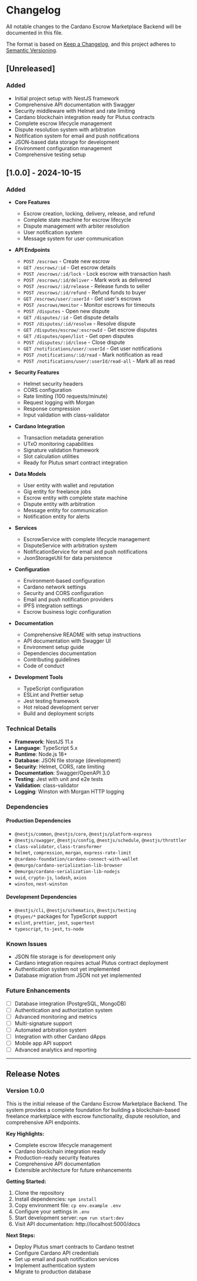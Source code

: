 # Changelog

All notable changes to the Cardano Escrow Marketplace Backend will be documented in this file.

The format is based on [Keep a Changelog](https://keepachangelog.com/en/1.0.0/),
and this project adheres to [Semantic Versioning](https://semver.org/spec/v2.0.0.html).

## [Unreleased]

### Added
- Initial project setup with NestJS framework
- Comprehensive API documentation with Swagger
- Security middleware with Helmet and rate limiting
- Cardano blockchain integration ready for Plutus contracts
- Complete escrow lifecycle management
- Dispute resolution system with arbitration
- Notification system for email and push notifications
- JSON-based data storage for development
- Environment configuration management
- Comprehensive testing setup

## [1.0.0] - 2024-10-15

### Added
- **Core Features**
  - Escrow creation, locking, delivery, release, and refund
  - Complete state machine for escrow lifecycle
  - Dispute management with arbiter resolution
  - User notification system
  - Message system for user communication

- **API Endpoints**
  - `POST /escrows` - Create new escrow
  - `GET /escrows/:id` - Get escrow details
  - `POST /escrows/:id/lock` - Lock escrow with transaction hash
  - `POST /escrows/:id/deliver` - Mark work as delivered
  - `POST /escrows/:id/release` - Release funds to seller
  - `POST /escrows/:id/refund` - Refund funds to buyer
  - `GET /escrows/user/:userId` - Get user's escrows
  - `POST /escrows/monitor` - Monitor escrows for timeouts
  - `POST /disputes` - Open new dispute
  - `GET /disputes/:id` - Get dispute details
  - `POST /disputes/:id/resolve` - Resolve dispute
  - `GET /disputes/escrow/:escrowId` - Get escrow disputes
  - `GET /disputes/open/list` - Get open disputes
  - `POST /disputes/:id/close` - Close dispute
  - `GET /notifications/user/:userId` - Get user notifications
  - `POST /notifications/:id/read` - Mark notification as read
  - `POST /notifications/user/:userId/read-all` - Mark all as read

- **Security Features**
  - Helmet security headers
  - CORS configuration
  - Rate limiting (100 requests/minute)
  - Request logging with Morgan
  - Response compression
  - Input validation with class-validator

- **Cardano Integration**
  - Transaction metadata generation
  - UTxO monitoring capabilities
  - Signature validation framework
  - Slot calculation utilities
  - Ready for Plutus smart contract integration

- **Data Models**
  - User entity with wallet and reputation
  - Gig entity for freelance jobs
  - Escrow entity with complete state machine
  - Dispute entity with arbitration
  - Message entity for communication
  - Notification entity for alerts

- **Services**
  - EscrowService with complete lifecycle management
  - DisputeService with arbitration system
  - NotificationService for email and push notifications
  - JsonStorageUtil for data persistence

- **Configuration**
  - Environment-based configuration
  - Cardano network settings
  - Security and CORS configuration
  - Email and push notification providers
  - IPFS integration settings
  - Escrow business logic configuration

- **Documentation**
  - Comprehensive README with setup instructions
  - API documentation with Swagger UI
  - Environment setup guide
  - Dependencies documentation
  - Contributing guidelines
  - Code of conduct

- **Development Tools**
  - TypeScript configuration
  - ESLint and Prettier setup
  - Jest testing framework
  - Hot reload development server
  - Build and deployment scripts

### Technical Details

- **Framework**: NestJS 11.x
- **Language**: TypeScript 5.x
- **Runtime**: Node.js 18+
- **Database**: JSON file storage (development)
- **Security**: Helmet, CORS, rate limiting
- **Documentation**: Swagger/OpenAPI 3.0
- **Testing**: Jest with unit and e2e tests
- **Validation**: class-validator
- **Logging**: Winston with Morgan HTTP logging

### Dependencies

#### Production Dependencies
- `@nestjs/common`, `@nestjs/core`, `@nestjs/platform-express`
- `@nestjs/swagger`, `@nestjs/config`, `@nestjs/schedule`, `@nestjs/throttler`
- `class-validator`, `class-transformer`
- `helmet`, `compression`, `morgan`, `express-rate-limit`
- `@cardano-foundation/cardano-connect-with-wallet`
- `@emurgo/cardano-serialization-lib-browser`
- `@emurgo/cardano-serialization-lib-nodejs`
- `uuid`, `crypto-js`, `lodash`, `axios`
- `winston`, `nest-winston`

#### Development Dependencies
- `@nestjs/cli`, `@nestjs/schematics`, `@nestjs/testing`
- `@types/*` packages for TypeScript support
- `eslint`, `prettier`, `jest`, `supertest`
- `typescript`, `ts-jest`, `ts-node`

### Known Issues

- JSON file storage is for development only
- Cardano integration requires actual Plutus contract deployment
- Authentication system not yet implemented
- Database migration from JSON not yet implemented

### Future Enhancements

- [ ] Database integration (PostgreSQL, MongoDB)
- [ ] Authentication and authorization system
- [ ] Advanced monitoring and metrics
- [ ] Multi-signature support
- [ ] Automated arbitration system
- [ ] Integration with other Cardano dApps
- [ ] Mobile app API support
- [ ] Advanced analytics and reporting

---

## Release Notes

### Version 1.0.0
This is the initial release of the Cardano Escrow Marketplace Backend. The system provides a complete foundation for building a blockchain-based freelance marketplace with escrow functionality, dispute resolution, and comprehensive API endpoints.

**Key Highlights:**
- Complete escrow lifecycle management
- Cardano blockchain integration ready
- Production-ready security features
- Comprehensive API documentation
- Extensible architecture for future enhancements

**Getting Started:**
1. Clone the repository
2. Install dependencies: `npm install`
3. Copy environment file: `cp env.example .env`
4. Configure your settings in `.env`
5. Start development server: `npm run start:dev`
6. Visit API documentation: http://localhost:5000/docs

**Next Steps:**
- Deploy Plutus smart contracts to Cardano testnet
- Configure Cardano API credentials
- Set up email and push notification services
- Implement authentication system
- Migrate to production database
